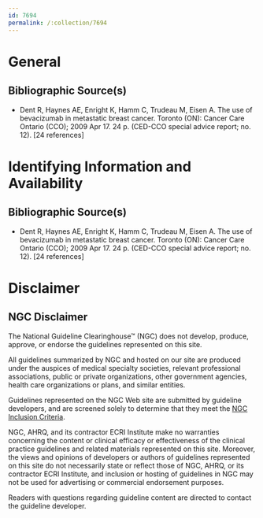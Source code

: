 ```yaml
---
id: 7694
permalink: /:collection/7694
---
```


# General

## Bibliographic Source(s)

- Dent R, Haynes AE, Enright K, Hamm C, Trudeau M, Eisen A. The use of bevacizumab in metastatic breast cancer. Toronto (ON): Cancer Care Ontario (CCO); 2009 Apr 17. 24 p. (CED-CCO special advice report; no. 12). [24 references]

# Identifying Information and Availability

## Bibliographic Source(s)

- Dent R, Haynes AE, Enright K, Hamm C, Trudeau M, Eisen A. The use of bevacizumab in metastatic breast cancer. Toronto (ON): Cancer Care Ontario (CCO); 2009 Apr 17. 24 p. (CED-CCO special advice report; no. 12). [24 references]

# Disclaimer

## NGC Disclaimer

The National Guideline Clearinghouse™ (NGC) does not develop, produce, approve, or endorse the guidelines represented on this site.

All guidelines summarized by NGC and hosted on our site are produced under the auspices of medical specialty societies, relevant professional associations, public or private organizations, other government agencies, health care organizations or plans, and similar entities.

Guidelines represented on the NGC Web site are submitted by guideline developers, and are screened solely to determine that they meet the [NGC Inclusion Criteria](/help-and-about/summaries/inclusion-criteria).

NGC, AHRQ, and its contractor ECRI Institute make no warranties concerning the content or clinical efficacy or effectiveness of the clinical practice guidelines and related materials represented on this site. Moreover, the views and opinions of developers or authors of guidelines represented on this site do not necessarily state or reflect those of NGC, AHRQ, or its contractor ECRI Institute, and inclusion or hosting of guidelines in NGC may not be used for advertising or commercial endorsement purposes.

Readers with questions regarding guideline content are directed to contact the guideline developer.

